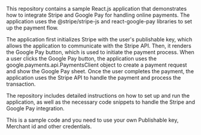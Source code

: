 This repository contains a sample React.js application that demonstrates how to integrate Stripe and Google Pay for handling online payments. The application uses the @stripe/stripe-js and react-google-pay libraries to set up the payment flow.

The application first initializes Stripe with the user's publishable key, which allows the application to communicate with the Stripe API. Then, it renders the Google Pay button, which is used to initiate the payment process.
When a user clicks the Google Pay button, the application uses the google.payments.api.PaymentsClient object to create a payment request and show the Google Pay sheet.
Once the user completes the payment, the application uses the Stripe API to handle the payment and process the transaction.

The repository includes detailed instructions on how to set up and run the application, as well as the necessary code snippets to handle the Stripe and Google Pay integration.

This is a sample code and you need to use your own Publishable key, Merchant id and other credentials.
